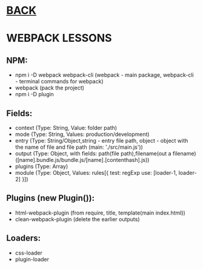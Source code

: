 # [BACK](https://github.com/bonnysid/lessons/tree/main)
# WEBPACK LESSONS

## NPM:
- npm i -D webpack webpack-cli (webpack - main package, webpack-cli - terminal commands for webpack)
- webpack (pack the project)
- npm i -D plugin

## Fields:
- context (Type: String, Value: folder path)
- mode (Type: String, Values: production/development)
- entry (Type: String/Object,string - entry file path, object - object with the name of file and file path (main: './src/main.js'))
- output (Type: Object, with fields: path(file path),filename(out a filename) ([name].bundle.js/bundle.js/[name].[contenthash].js))
- plugins (Type: Array)
- module (Type: Object, Values: rules[{
  test: regExp
  use: [loader-1, loader-2]
  }])

## Plugins (new Plugin()):
- html-webpack-plugin (from require, title, template(main index.html))
- clean-webpack-plugin (delete the earlier outputs)


## Loaders:

- css-loader
- plugin-loader